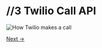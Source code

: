 //3 Twilio Call API
===================

![How Twilio makes a call](https://raw.github.com/BNOTIONS/TwilioWaterloo/master/media/Twilio%20Call.png)

[Next ->](https://github.com/BNOTIONS/TwilioWaterloo/blob/master/docs/4.TwiML.md)